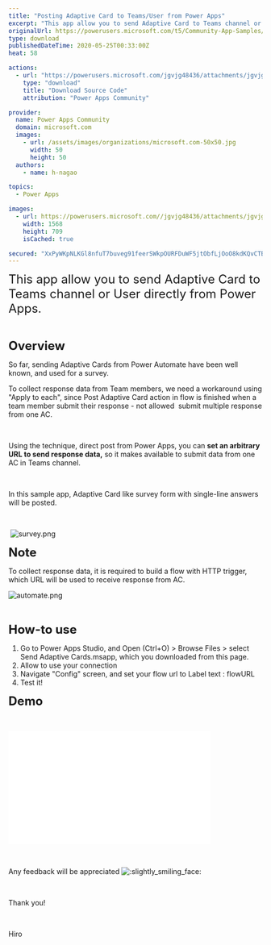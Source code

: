 ```yaml
---
title: "Posting Adaptive Card to Teams/User from Power Apps"
excerpt: "This app allow you to send Adaptive Card to Teams channel or User directly from Power Apps. Overview So far, sending Adaptive Cards from Power"
originalUrl: https://powerusers.microsoft.com/t5/Community-App-Samples/Posting-Adaptive-Card-to-Teams-User-from-Power-Apps/td-p/571127
type: download
publishedDateTime: 2020-05-25T00:33:00Z
heat: 58

actions:
  - url: "https://powerusers.microsoft.com/jgvjg48436/attachments/jgvjg48436/AppFeedbackGallery/534/2/Send%20Adaptive%20Cards.msapp"
    type: "download"
    title: "Download Source Code"
    attribution: "Power Apps Community"

provider:
  name: Power Apps Community
  domain: microsoft.com
  images:
    - url: /assets/images/organizations/microsoft.com-50x50.jpg
      width: 50
      height: 50
  authors:
    - name: h-nagao

topics:
  - Power Apps

images:
  - url: https://powerusers.microsoft.com//jgvjg48436/attachments/jgvjg48436/AppFeedbackGallery/534/1/TitlePage.png
    width: 1568
    height: 709
    isCached: true

secured: "XxPyWKpNLKGl8nfuT7buveg91feerSWkpOURFDuWF5jtObfLjOoO8kdKQvCTBIqkWqVPWn84Tkg8C2qo4jTepK82zdnof3iMnuWg8uYBpV90H2gmq92zeYUbbDYkS5AHRi4EKCtKxpoHbwyb6xrZKINhF+o9S47iEcoztkYADl8JNN+r0z8kH8COYjnmBFE8Tc7CF95hC7PMZbvuifE+V5trDLIZ6FtuXBYomOdBaJSXoM7C+JRbDANl0eJIaYQN26/XUFvfrtDlQZ2z3cn9YAi2aV8v8gMCypDNGjMu4NMBNit/VQ0Dcix05nX04gwPpsdl8x6ALioVAntOchnSOc3u69SljlY5d1Kwk7EbuC4NYJxXIAhL7YT1uXgwhMiySBCB1E0TxGBPTnVcik9IaC4F87b68bHSvqD9kp1UXMnAtv2Ghx1EGxAj1xvVyAfl;V2mXEWoRvXaXBU9CURxL5Q=="
---
```

<p><font size="5">This app allow you to send Adaptive Card to Teams channel or User directly from Power Apps.</font></p><p>&nbsp;</p><p><strong><font size="5">Overview</font></strong></p><p>So far, sending Adaptive Cards from Power Automate have been well known, and used for a survey.</p><p>To collect response data from Team members, we need a workaround using "Apply to each", since Post Adaptive Card action in flow is finished when a team member submit their response - not allowed&nbsp; submit multiple response from one AC.</p><p>&nbsp;</p><p>Using the technique, direct post from Power Apps, you can <strong>set an arbitrary URL to send response data,</strong> so it makes available to submit data from one AC in Teams channel.</p><p>&nbsp;</p><p>In this sample app, Adaptive Card like survey form with single-line answers will be posted.</p><p>&nbsp;</p><p>&nbsp;<span class="lia-inline-image-display-wrapper lia-image-align-inline" image-alt="survey.png" style="width: 400px;"><img src="https://powerusers.microsoft.com/t5/image/serverpage/image-id/145618iEBC79943A844C382/image-size/medium?v=1.0&amp;px=400" title="survey.png" alt="survey.png" li-image-url="https://powerusers.microsoft.com/t5/image/serverpage/image-id/145618iEBC79943A844C382?v=1.0" li-image-display-id="'145618iEBC79943A844C382'" li-message-uid="'571127'" li-messages-message-image="true" li-bindable="" class="lia-media-image" tabindex="0" li-bypass-lightbox-when-linked="true" li-use-hover-links="false"></span></p><p><font size="5"><strong>Note</strong></font></p><p>To collect response data, it is required to build a flow with HTTP trigger, which URL will be used to receive response from AC.</p><p><span class="lia-inline-image-display-wrapper lia-image-align-inline" image-alt="automate.png" style="width: 400px;"><img src="https://powerusers.microsoft.com/t5/image/serverpage/image-id/145608i9552DE38AB4A7EDA/image-size/medium?v=1.0&amp;px=400" title="automate.png" alt="automate.png" li-image-url="https://powerusers.microsoft.com/t5/image/serverpage/image-id/145608i9552DE38AB4A7EDA?v=1.0" li-image-display-id="'145608i9552DE38AB4A7EDA'" li-message-uid="'571127'" li-messages-message-image="true" li-bindable="" class="lia-media-image" tabindex="0" li-bypass-lightbox-when-linked="true" li-use-hover-links="false"></span></p><p>&nbsp;</p><p><font size="5"><strong>How-to use</strong></font></p><ol><li>Go to Power Apps Studio, and Open (Ctrl+O) &gt; Browse Files &gt; select Send Adaptive Cards.msapp, which you downloaded from this page.</li><li>Allow to use your connection</li><li>Navigate "Config" screen, and set your flow url to Label text : flowURL</li><li>Test it!</li></ol><p><font size="5"><strong>Demo</strong></font></p><p>&nbsp;</p><p><div class="video-embed-center video-embed"><iframe class="embedly-embed" src="//cdn.embedly.com/widgets/media.html?src=https%3A%2F%2Fwww.youtube.com%2Fembed%2F-giwGM5w4wM%3Ffeature%3Doembed&amp;display_name=YouTube&amp;url=https%3A%2F%2Fwww.youtube.com%2Fwatch%3Fv%3D-giwGM5w4wM&amp;image=https%3A%2F%2Fi.ytimg.com%2Fvi%2F-giwGM5w4wM%2Fhqdefault.jpg&amp;key=fad07bfa4bd747d3bdea27e17b533c0e&amp;type=text%2Fhtml&amp;schema=youtube" width="400" height="225" scrolling="no" title="YouTube embed" frameborder="0" allow="autoplay; fullscreen" allowfullscreen="true"></iframe></div><p>&nbsp;</p><p>Any feedback will be appreciated <img class="lia-deferred-image lia-image-emoji" src="/html/emoticons/1f642.png" alt=":slightly_smiling_face:" title=":slightly_smiling_face:"></p><p>&nbsp;</p><p>Thank you!</p><p>&nbsp;</p><p>Hiro</p><p>&nbsp;</p>

